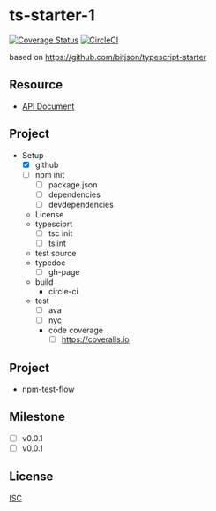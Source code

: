 # ts-starter-1

[![Coverage Status](https://coveralls.io/repos/github/Euiyeon/ts-starter-1/badge.svg)](https://coveralls.io/github/Euiyeon/ts-starter-1)
[![CircleCI](https://circleci.com/gh/Euiyeon/ts-starter-1.svg?style=svg)](https://circleci.com/gh/Euiyeon/ts-starter-1)

based on <https://github.com/bitjson/typescript-starter>

## Resource

* [API Document](https://euiyeon.github.io/ts-starter-1/)

## Project

* Setup
  * [x] github
  * [ ] npm init
    * [ ] package.json
    * [ ] dependencies
    * [ ] devdependencies
  * License
  * typesciprt
    * [ ] tsc init
    * [ ] tslint
  * test source
  * typedoc
    * [ ] gh-page
  * build
    * circle-ci
  * test
    * [ ] ava
    * [ ] nyc
    * code coverage
      * [ ] <https://coveralls.io>
      
## Project

* npm-test-flow

## Milestone

* [ ] v0.0.1
* [ ] v0.0.1

## License

[ISC](./LICENSE)
